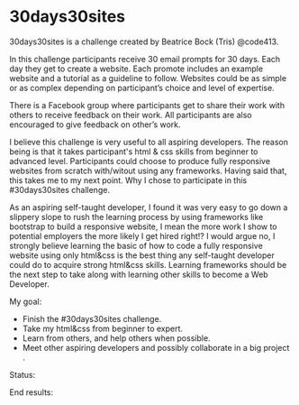 # 30days30sites

30days30sites is a challenge created by Beatrice Bock (Tris) @code413. 

In this challenge participants receive 30 email prompts for 30 days. Each day they get to create a website. Each promote includes an example website and a tutorial as a guideline to follow. Websites could be as simple or as complex depending on participant’s choice and level of expertise. 

There is a Facebook group where participants get to share their work with others to receive feedback on their work. All participants are also encouraged to give feedback on other’s work. 

I believe this challenge is very useful to all aspiring developers. The reason being is that it takes participant's html & css skills from beginner to advanced level. Participants could choose to produce fully responsive websites from scratch with/witout using any frameworks. Having said that, this takes me to my next point. Why I chose to participate in this #30days30sites challenge. 

As an aspiring self-taught developer, I found it was very easy to go down a slippery slope to rush the learning process by using frameworks like bootstrap to build a responsive website, I mean the more work I show to potential employers the more likely I get hired right!? I would argue no, I strongly believe learning the basic of how to code a fully responsive website using only  html&css is the best thing any self-taught developer could do to acquire strong html&css skills. Learning frameworks should be the next step to take along with learning other skills to become a Web Developer. 

My goal:

- Finish the #30days30sites challenge. 
- Take my html&css from beginner to expert. 
- Learn from others, and help others when possible.
- Meet other aspiring developers and possibly collaborate in a big project .

Status: 



End results:
